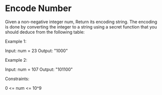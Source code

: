 # Encode Number

Given a non-negative integer num, Return its encoding string.
The encoding is done by converting the integer to a string using a secret function that you should deduce from the following table:

Example 1:

Input: num = 23
Output: "1000"

Example 2:

Input: num = 107
Output: "101100"

Constraints:

0 <= num <= 10^9
